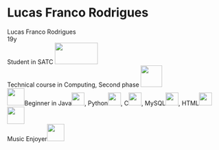 # Lucas Franco Rodrigues
Lucas Franco Rodrigues
<br>19y
<br>Student in SATC <img src="https://www1.satc.edu.br/parcelamento_satc/assets/img/logotipo_horizontal.png" width="100" height="50">
<br>Technical course in Computing, Second phase <img src="https://cdn.betterttv.net/emote/60ca7723f8b3f62601c3ee0d/3x" width="50" height="50">
<br><img src="https://cdn.betterttv.net/emote/62d41e43d991a3e26c12afd0/3x" width="40" height="40">Beginner in Java<img src="https://cdn-icons-png.flaticon.com/512/154/154878.png" width="30" height="30">, Python<img src="https://flyclipart.com/thumb2/python-icon-163356.png" width="30" height="30">, C<img src="https://w7.pngwing.com/pngs/858/71/png-transparent-logo-linkedin-icon-letter-c-blue-text-business.png" width="30" height="30">, MySQL<img src="https://marcas-logos.net/wp-content/uploads/2020/11/MySQL-logo.png" width="30" height="30">, HTML<img src="https://p.kindpng.com/picc/s/23-237381_java-html-language-logo-png-transparent-png.png" width="30" height="30">
<img src="https://cdn.betterttv.net/emote/58ae8407ff7b7276f8e594f2/3x" width="40" height="40">
<br>Music Enjoyer<img src="https://cdn.betterttv.net/emote/5da346e1d2458468c1f4fe4c/3x" width="40" height="40">
